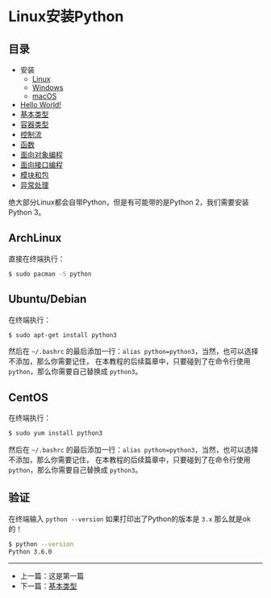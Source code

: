 # Linux安装Python

## 目录

- 安装
    - [Linux](./linux.md)
    - [Windows](./windows.md)
    - [macOS](./macos.md)
- [Hello World!](./hello_world.md)
- [基本类型](./basic_types.md)
- [容器类型](./composite_types.md)
- [控制流](./flow.md)
- [函数](./function.md)
- [面向对象编程](./oo.md)
- [面向接口编程](./interface.md)
- [模块和包](./module_and_package.md)
- [异常处理](./exception.md)

绝大部分Linux都会自带Python，但是有可能带的是Python 2，我们需要安装Python 3。

## ArchLinux

直接在终端执行：

```bash
$ sudo pacman -S python
```

## Ubuntu/Debian

在终端执行：

```bash
$ sudo apt-get install python3
```

然后在 `~/.bashrc` 的最后添加一行：`alias python=python3`，当然，也可以选择不添加，那么你需要记住，
在本教程的后续篇章中，只要碰到了在命令行使用 `python`，那么你需要自己替换成 `python3`。

## CentOS

在终端执行：

```bash
$ sudo yum install python3
```

然后在 `~/.bashrc` 的最后添加一行：`alias python=python3`，当然，也可以选择不添加，那么你需要记住，
在本教程的后续篇章中，只要碰到了在命令行使用 `python`，那么你需要自己替换成 `python3`。

## 验证

在终端输入 `python --version` 如果打印出了Python的版本是 `3.x` 那么就是ok的！

```bash
$ python --version
Python 3.6.0
```

---

- 上一篇：这是第一篇
- 下一篇：[基本类型](./basic_types.md)
